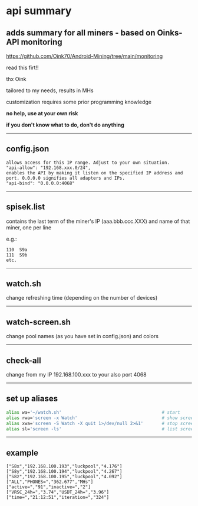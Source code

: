 # api summary
## adds summary for all miners - based on Oinks-API monitoring

https://github.com/Oink70/Android-Mining/tree/main/monitoring

read this firt!!

thx Oink

tailored to my needs, results in MHs

customization requires some prior programming knowledge

**no help, use at your own risk**

**if you don't know what to do, don't do anything**

______________
## config.json

```
allows access for this IP range. Adjust to your own situation.
"api-allow": "192.168.xxx.0/24",
enables the API by making it listen on the specified IP address and port. 0.0.0.0 signifies all adapters and IPs.
"api-bind": "0.0.0.0:4068"
```
______________
## spisek.list

contains the last term of the miner's IP (aaa.bbb.ccc.XXX) and name of that miner, one per line

e.g.:
```
110  S9a
111  S9b
etc.
```
______________
## watch.sh

change refreshing time (depending on the number of devices)

______________
## watch-screen.sh

change pool names (as you have set in config.json) and colors

______________
## check-all

change from my IP 192.168.100.xxx to your also port 4068

______________
## set up aliases
```bash
alias wa='~/watch.sh'                                      # start
alias rwa='screen -x Watch'                                # show screen
alias xwa='screen -S Watch -X quit 1>/dev/null 2>&1'       # stop screen
alias sl='screen -ls'                                      # list screen's
```

______________
## example

```
["S8x","192.168.100.193","luckpool","4.176"]
["S8y","192.168.100.194","luckpool","4.267"]
["S8z","192.168.100.195","luckpool","4.092"]
["ALL","PHONES=","362.677","MHs"]
["active=","91","inactive=","2"]
["VRSC_24h=","3.74","USDT_24h=","3.96"]
["time=","21:12:51","iteration=","324"]
```
